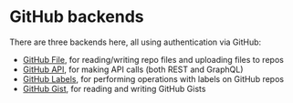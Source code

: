 # GitHub backends

There are three backends here, all using authentication via GitHub:

- [GitHub File](file/), for reading/writing repo files and uploading files to repos
- [GitHub API](api/), for making API calls (both REST and GraphQL)
- [GitHub Labels](labels/), for performing operations with labels on GitHub repos
- [GitHub Gist](gist/), for reading and writing GitHub Gists